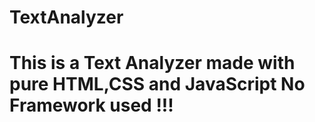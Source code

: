 # TextAnalyzer

# This is a Text Analyzer made with pure HTML,CSS and JavaScript No Framework used !!!
